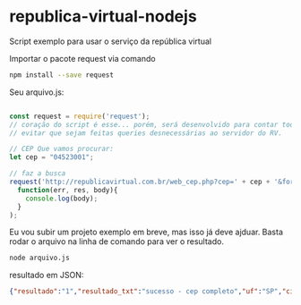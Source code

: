# republica-virtual-nodejs
Script exemplo para usar o serviço da república virtual

Importar o pacote request via comando 
```bash
npm install --save request
```

Seu arquivo.js:
```Javascript

const request = require('request');
// coração do script é esse... porém, será desenvolvido para contar todos os ceps que são consultados para
// evitar que sejam feitas queries desnecessárias ao servidor do RV.

// CEP Que vamos procurar:
let cep = "04523001";

// faz a busca
request('http://republicavirtual.com.br/web_cep.php?cep=' + cep + '&formato=json', 
  function(err, res, body){
    console.log(body);
  }
);
```

Eu vou subir um projeto exemplo em breve, mas isso já deve ajduar.
Basta rodar o arquivo na linha de comando para ver o resultado.
```bash
node arquivo.js
```
resultado em JSON:
```json
{"resultado":"1","resultado_txt":"sucesso - cep completo","uf":"SP","cidade":"S\u00e3o Paulo","bairro":"Indian\u00f3polis","tipo_logradouro":"Avenida","logradouro":"Macuco"}
```

